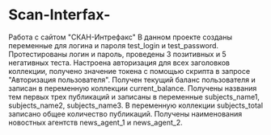 # Scan-Interfax-
Работа с сайтом "СКАН-Интрефакс"
В данном проекте созданы переменные для логина и пароля test_login и test_password. Протестированы логин и пароль, проведены 3 позитивных и 5 негативных теста.
Настроена авторизация для всех заголовков коллекции, получено значение токена с помощью скрипта в запросе "Авторизация пользователя".
Получен текущий баланс пользователя и записан в переменную коллекции current_balance.
Получены названия тем первых трех публикаций и записаны в переменные subjects_name1, subjects_name2, subjects_name3. В переменную коллекции subjects_total записано общее количество публикаций.
Получены наименования новостных агентств news_agent_1 и news_agent_2.
